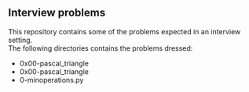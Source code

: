 ## Interview problems    
This repository contains some of the problems expected in an interview setting.   
The following directories contains the problems dressed: 
* 0x00-pascal_triangle
* 0x00-pascal_triangle
* 0-minoperations.py

